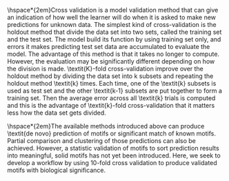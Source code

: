 \hspace*{2em}Cross validation is a model validation method that can give an indication of how well the learner will do when it is asked to make new predictions for unknown data. The simplest kind of cross-validation is the holdout method that divide the data set into two sets, called the training set and the test set. The model build its function by using training set only, and errors it makes predicting test set data are accumulated to evaluate the model. The advantage of this method is that it takes no longer to compute. However, the evaluation may be significantly different depending on how the division is made. \textit{K}-fold cross-validation improve over the holdout method by dividing the data set into k subsets and repeating the holdout method \textit{k} times. Each time, one of the \textit{k} subsets is used as test set and the other \textit{k-1} subsets are put together to form a training set. Then the average error across all \textit{k} trials is computed and this is the advantage of \textit{k}-fold cross-validation that it matters less how the data set gets divided.

\hspace*{2em}The available methods introduced above can produce \textit{de novo} prediction of motifs or significant match of known motifs. Partial comparison and clustering of those predictions can also be achieved. However, a statistic validation of motifs to sort prediction results into meaningful, solid motifs has not yet been introduced. Here, we seek to develop a workflow by using 10-fold cross validation to produce validated motifs with biological significance.
